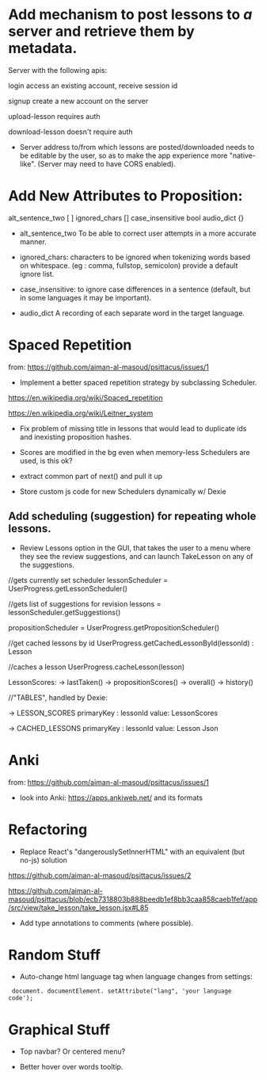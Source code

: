 # Add mechanism to post lessons to *a* server and retrieve them by metadata.

Server with the following apis:

login
access an existing account, receive session id

signup
create a new account on the server

upload-lesson
requires auth

download-lesson
doesn't require auth


* Server address to/from which lessons are posted/downloaded needs to be editable by the user, so as to make the app experience more "native-like". (Server may need to have CORS enabled).

# Add New Attributes to Proposition:

alt_sentence_two [ ]
ignored_chars []
case_insensitive bool
audio_dict {}

* alt_sentence_two
To be able to correct user attempts in a more accurate manner.

* ignored_chars:
characters to be ignored when tokenizing words based on whitespace. (eg : comma, fullstop, semicolon)
provide a default ignore list.

* case_insensitive: to ignore case differences in a sentence (default, but in some languages it may be important).

* audio_dict
A recording of each separate word in the target language.


# Spaced Repetition

from: https://github.com/aiman-al-masoud/psittacus/issues/1

* Implement a better spaced repetition strategy by subclassing Scheduler.

https://en.wikipedia.org/wiki/Spaced_repetition

https://en.wikipedia.org/wiki/Leitner_system


* Fix problem of missing title in lessons that would lead to duplicate ids and inexisting proposition hashes.

* Scores are modified in the bg even when memory-less Schedulers are used, is this ok?

* extract common part of next() and pull it up

* Store custom js code for new Schedulers dynamically w/ Dexie

## Add scheduling (suggestion) for repeating whole lessons.

* Review Lessons option in the GUI, that takes the user to a menu where they see the review suggestions, and can launch TakeLesson on any of the suggestions.

//gets currently set scheduler
lessonScheduler = UserProgress.getLessonScheduler() 

//gets list of suggestions for revision 
lessons = lessonScheduler.getSuggestions() 

propositionScheduler = UserProgress.getPropositionScheduler() 

//get cached lessons by id
UserProgress.getCachedLessonById(lessonId) : Lesson

//caches a lesson
UserProgress.cacheLesson(lesson)

LessonScores:
-> lastTaken()
-> propositionScores()
-> overall()
-> history()


//"TABLES", handled by Dexie:

-> LESSON_SCORES
primaryKey : lessonId
value: LessonScores

-> CACHED_LESSONS
primaryKey : lessonId
value: Lesson Json


# Anki

from: https://github.com/aiman-al-masoud/psittacus/issues/1

* look into Anki: https://apps.ankiweb.net/ and its formats

# Refactoring

* Replace React's "dangerouslySetInnerHTML" with an equivalent (but no-js) solution

https://github.com/aiman-al-masoud/psittacus/issues/2

https://github.com/aiman-al-masoud/psittacus/blob/ecb7318803b888beedb1ef8bb3caa858caeb1fef/app/src/view/take_lesson/take_lesson.jsx#L85

* Add type annotations to comments (where possible).

# Random Stuff

* Auto-change html language tag when language changes from settings:
```
 document. documentElement. setAttribute("lang", 'your language code');
```

# Graphical Stuff

* Top navbar? Or centered menu?

* Better hover over words tooltip.